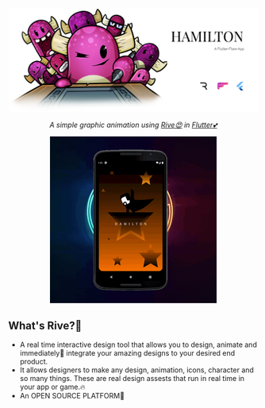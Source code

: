 
<p align="center">
  <a href="https://github.com/Singh-Shivani/Hamilton_Flare">
    <img src="images/final grroup.png" alt="Logo" style="width:500"> 
  </a>
</p>

<p align ="center"> 
<i>A simple graphic animation using <a href="https://rive.app/">Rive😍</a>  in <a href="https://flutter.dev/">Flutter💕</a> </i>
<br>
  

<p align="center">
    <img src="images/ezgif.com-crop.gif" alt="Logo" style="width:700"> 
</p>

## What's Rive?🤔

  - A real time interactive design tool that allows you to design, animate and immediately🤩 integrate your amazing designs to your desired end product.
  - It allows designers to make any design, animation, icons, character and so many things. These are real design assests that run in real time in your app or game.🔥
  - An OPEN SOURCE PLATFORM🖤
